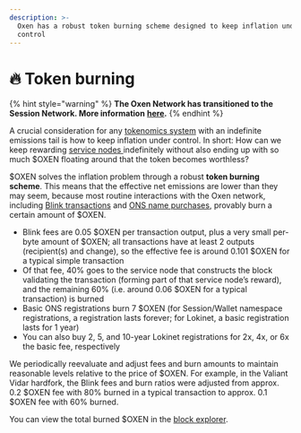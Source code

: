 ```yaml
---
description: >-
  Oxen has a robust token burning scheme designed to keep inflation under
  control
---
```


# 🔥 Token burning

{% hint style="warning" %}
**The Oxen Network has transitioned to the Session Network. More information** [**here**](https://oxen.io/blog/development-is-transitioning-to-session-token)**.**&#x20;
{% endhint %}

A crucial consideration for any [tokenomics system](./) with an indefinite emissions tail is how to keep inflation under control. In short: How can we keep rewarding [service nodes ](../oxen-service-nodes.md)indefinitely without also ending up with so much $OXEN floating around that the token becomes worthless?

$OXEN solves the inflation problem through a robust **token burning scheme**. This means that the effective net emissions are lower than they may seem, because most routine interactions with the Oxen network, including [Blink transactions](../blink-instant-transactions.md) and [ONS name purchases](../../using-the-oxen-blockchain/using-oxen-name-system.md), provably burn a certain amount of $OXEN.

* Blink fees are 0.05 $OXEN per transaction output, plus a very small per-byte amount of $OXEN; all transactions have at least 2 outputs (recipient(s) and change), so the effective fee is around 0.101 $OXEN for a typical simple transaction
* Of that fee, 40% goes to the service node that constructs the block validating the transaction (forming part of that service node’s reward), and the remaining 60% (i.e. around 0.06 $OXEN for a typical transaction) is burned
* Basic ONS registrations burn 7 $OXEN (for Session/Wallet namespace registrations, a registration lasts forever; for Lokinet, a basic registration lasts for 1 year)
* You can also buy 2, 5, and 10-year Lokinet registrations for 2x, 4x, or 6x the basic fee, respectively

We periodically reevaluate and adjust fees and burn amounts to maintain reasonable levels relative to the price of $OXEN. For example, in the Valiant Vidar hardfork, the Blink fees and burn ratios were adjusted from approx. 0.2 $OXEN fee with 80% burned in a typical transaction to approx. 0.1 $OXEN fee with 60% burned.

You can view the total burned $OXEN in the [block explorer](http://oxen.observer/).
